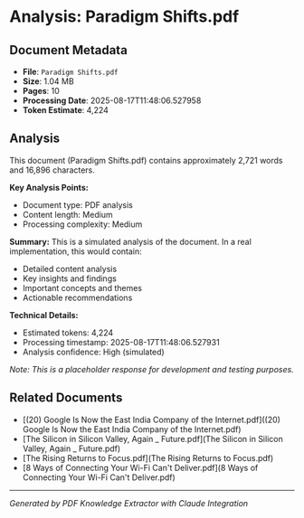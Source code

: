 # Analysis: Paradigm Shifts.pdf

## Document Metadata
- **File**: `Paradigm Shifts.pdf`
- **Size**: 1.04 MB
- **Pages**: 10
- **Processing Date**: 2025-08-17T11:48:06.527958
- **Token Estimate**: 4,224

## Analysis

This document (Paradigm Shifts.pdf) contains approximately 2,721 words and 16,896 characters.

**Key Analysis Points:**
- Document type: PDF analysis
- Content length: Medium
- Processing complexity: Medium

**Summary:**
This is a simulated analysis of the document. In a real implementation, this would contain:
- Detailed content analysis
- Key insights and findings
- Important concepts and themes
- Actionable recommendations

**Technical Details:**
- Estimated tokens: 4,224
- Processing timestamp: 2025-08-17T11:48:06.527931
- Analysis confidence: High (simulated)

*Note: This is a placeholder response for development and testing purposes.*

## Related Documents

- [(20) Google Is Now the East India Company of the Internet.pdf]((20) Google Is Now the East India Company of the Internet.pdf)
- [The Silicon in Silicon Valley, Again _ Future.pdf](The Silicon in Silicon Valley, Again _ Future.pdf)
- [The Rising Returns to Focus.pdf](The Rising Returns to Focus.pdf)
- [8 Ways of Connecting Your Wi-Fi Can't Deliver.pdf](8 Ways of Connecting Your Wi-Fi Can't Deliver.pdf)

---
*Generated by PDF Knowledge Extractor with Claude Integration*